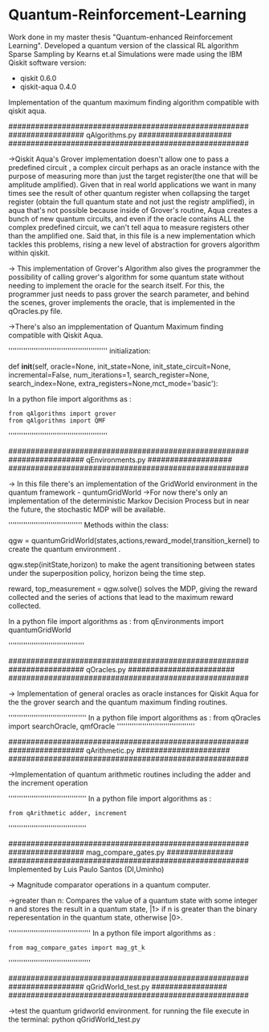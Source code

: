 # Quantum-Reinforcement-Learning

Work done in my master thesis "Quantum-enhanced Reinforcement Learning". Developed a quantum version of the classical RL algorithm Sparse Sampling by Kearns et.al
Simulations were made using the IBM Qiskit software version:
  - qiskit 0.6.0
  - qiskit-aqua 0.4.0

Implementation of the quantum maximum finding algorithm compatible with qiskit aqua.

######################################################
################# qAlgorithms.py #####################
######################################################

->Qiskit Aqua's Grover implementation doesn't allow one to pass a predefined circuit , a complex circuit perhaps as an oracle instance with the purpose of measuring more than just the target register(the one that will be amplitude amplified). Given that in real world applications we want in many times see the result of other quantum register when collapsing the target register (obtain the full quantum state and not just the registr amplified), in aqua that's not possible because inside of Grover's routine, Aqua creates a bunch of new quantum circuits, and even if the oracle contains ALL the complex predefined circuit, we can't tell aqua to measure registers other than the amplified one. 
Said that, in this file is a new implementation which tackles this problems, rising a new level of abstraction for grovers algorithm within qiskit.

-> This implementation of Grover's Algorithm also gives the programmer the possibility of calling grover's algorithm for some quantum state without needing to implement the oracle for the search itself. For this, the programmer just needs to pass grover the search parameter, and behind the scenes, grover implements the oracle, that is implemented in the qOracles.py file.

->There's also an impplementation of Quantum Maximum finding compatible with Qiskit Aqua.

'''''''''''''''''''''''''''''''''''''''''''''''
initialization:

def __init__(self, oracle=None, init_state=None, init_state_circuit=None,
				 incremental=False, num_iterations=1, search_register=None, search_index=None, extra_registers=None,mct_mode='basic'):

In a python file import algorithms as :

	from qAlgorithms import grover
	from qAlgorithms import QMF
'''''''''''''''''''''''''''''''''''''''''''''''

######################################################
################# qEnvironments.py ###################
######################################################

-> In this file there's an implementation of the GridWorld environment in the quantum framework - quntumGridWorld
->For now there's only an implementation of the deterministic Markov Decision Process but in near the future, the stochastic MDP will be available.

'''''''''''''''''''''''''''''''''''
Methods within the class:

qgw = quantumGridWorld(states,actions,reward_model,transition_kernel) to create the quantum environment .

qgw.step(initState,horizon) to make the agent transitioning between states under the superposition policy, horizon being the time step.

reward, top_measurement = qgw.solve() solves the MDP, giving the reward collected and the series of actions that lead to the maximum reward collected.

In a python file import algorithms as :
	from qEnvironments import quantumGridWorld

''''''''''''''''''''''''''''''''''''

######################################################
################# qOracles.py ########################
######################################################

-> Implementation of general oracles as oracle instances for Qiskit Aqua for the the grover search and the quantum maximum finding routines.

'''''''''''''''''''''''''''''''''''''
In a python file import algorithms as :
	from qOracles import searchOracle, qmfOracle
'''''''''''''''''''''''''''''''''''''

######################################################
################# qArithmetic.py #####################
######################################################

->Implementation of quantum arithmetic routines including the adder and the increment operation

'''''''''''''''''''''''''''''''''''''
In a python file import algorithms as :

	from qArithmetic adder, increment
'''''''''''''''''''''''''''''''''''''

######################################################
################# mag_compare_gates.py ###############
######################################################
	Implemented by Luis Paulo Santos (DI,Uminho)
			
-> Magnitude comparator operations in a quantum computer.

->greater than n:
Compares the value of a quantum state with some integer n and stores the result in a quantum state, |1> if n is greater than the binary reperesentation in the quantum state, otherwise |0>.

'''''''''''''''''''''''''''''''''''''''
In a python file import algorithms as :

	from mag_compare_gates import mag_gt_k
'''''''''''''''''''''''''''''''''''''''

######################################################
################# qGridWorld_test.py #################
######################################################

->test the quantum gridworld environment. for running the file execute in the terminal:
python qGridWorld_test.py




